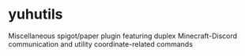 # yuhutils
Miscellaneous spigot/paper plugin featuring duplex Minecraft-Discord communication and utility coordinate-related commands
